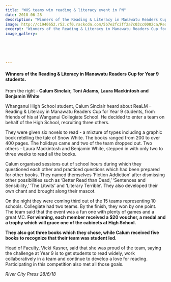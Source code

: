```yaml
---
title: "WHS teams win reading & literacy event in PN"
date: 2018-06-28
description: "Winners of the Reading & Literacy in Manawatu Readers Cup for Y9 students..."
image: http://c1940652.r52.cf0.rackcdn.com/5b7e2fc2ff2a7c03cc0002ca/Reading-event-in-p-nth-rcp-250-28-june.gif
excerpt: "Winners of the Reading & Literacy in Manawatu Readers Cup for Y9 students."
image_gallery:
    
    
    
    
    
---
```


<h4>Winners of the Reading &amp; Literacy in Manawatu Readers Cup for Year 9 students.</h4>
<p>From the right -<strong><span>&nbsp;</span><strong>Calum Sinclair, Toni Adams, Laura Mackintosh and Benjamin White</strong></strong></p>
<p>Whanganui High School student, Calum Sinclair heard about ReaLM &ndash; Reading &amp; Literacy in Manawatu Readers Cup for Year 9 students, from friends of his at Wanganui Collegiate School. He decided to enter a team on behalf of the High School, recruiting three others.</p>
<p>They were given six novels to read - a mixture of types including a graphic book retelling the tale of Snow White. The books ranged from 2<span class="text_exposed_show">00 to over 400 pages. The holidays came and two of the team dropped out. Two others - Laura Mackintosh and Benjamin White, stepped in with only two to three weeks to read all the books.<br /></span></p>
<p><span class="text_exposed_show">Calum organised sessions out of school hours during which they questioned each other and practiced questions which had been prepared for other books. They named themselves &lsquo;Fiction Addiction&rsquo; after dismissing other possibilities such as &lsquo;Better Read than Dead,&rsquo; &lsquo;Sentences and Sensibility,&rsquo; &lsquo;The Litwits&rsquo; and &lsquo;Literary Terrible&rsquo;. They also developed their own chant and brought along their mascot.&nbsp;<br /></span></p>
<p><span class="text_exposed_show">On the night they were coming third out of the 15 teams representing 10 schools. Collegiate had two teams. By the finish, they won by one point. The team said that the event was a fun one with plenty of games and a great MC. <strong>For winning, each member received a $20 voucher, a medal and a trophy which will grace one of the cabinets at High School.&nbsp;</strong><br /></span></p>
<p><span class="text_exposed_show"><strong>They also got three books which they chose, while Calum received five books to recognize that their team was student led.</strong><br /></span></p>
<p><span class="text_exposed_show">Head of Faculty, Vicki Kasner, said that she was proud of the team, saying the challenge at Year 9 is to get students to read widely, work collaboratively in a team and continue to develop a love for reading. Participating in this competition also met all those goals.</span></p>
<div class="text_exposed_show">
<p><em>River City Press 28/6/18</em></p>
</div>

